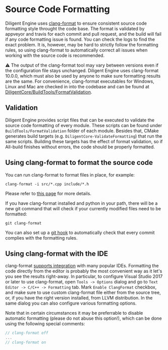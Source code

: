 # Source Code Formatting

Diligent Engine uses [clang-format](https://clang.llvm.org/docs/ClangFormat.html) to ensure
consistent source code formatting style throught the code base. The format is validated by appveyor and travis
for each commit and pull request, and the build will fail if any code formatting issue is found. You can check the
logs to find the exact problem. It is, however, may be hard to strictly follow the formatting rules, so using 
clang-format to automatically correct all issues when working with the source code is recommended.

:warning: The output of the clang-format tool may vary between versions even if the configuration file stays unchanged. 
Diligent Engine uses clang-format 10.0.0, which must also be used by anyone to make sure formatting results are the same.
For convenience, clang-format executables for Windows, Linux and Mac are checked in into the codebase and can be found at
[DiligentCore/BuildTools/FormatValidation](https://github.com/DiligentGraphics/DiligentCore/tree/master/BuildTools/FormatValidation).

## Validation

Diligent Engine provides script files that can be executed to validate the source code formatting of every module. These scripts
can be found under `BuildTools/FormatValidation` folder of each module. Besides that, CMake generates build targets
(e.g. `DiligentCore-ValidateFormatting`) that run the same scripts. Building these targets has the effect of format validation,
so if All-build finishes without errors, the code should be properly formatted.

## Using clang-format to format the source code

You can run clang-format to format files in place, for example:

```
clang-format -i src/*.cpp include/*.h
```

Please refer to [this page](https://clang.llvm.org/docs/ClangFormat.html) for more details.

If you have clang-format installed and python in your path, there will be a new git command
that will check if your currently modified files need to be formatted:

```
git clang-format
```

You can also set up a [git hook](https://git-scm.com/docs/githooks) to automatically check that every 
commit complies with the formatting rules. 

## Using clang-format with the IDE

clang-format [supports integration](https://clang.llvm.org/docs/ClangFormat.html) with many popular IDEs.
Formatting the code directly from the editor is probably the most convenient way as it let's you see the
results right-away.
In particular, to configure Visual Studio 2017 or later to use clang-format, open `Tools -> Options` dialog and
go to `Text Editor -> C/C++ -> Formatting` tab. Mark `Enable ClangFormat` checkbox, and make sure to use custom clang-format
file either from the source tree, or, if you have the right version installed, from LLVM distribution.
In the same dialog you can also configure various formatting options.

Note that in certain circumstances it may be preferrable to disable automatic formatting (please do not abuse
this option!), which can be done using the following special comments:

```cpp
// clang-format off
...
// clang-format on
```
